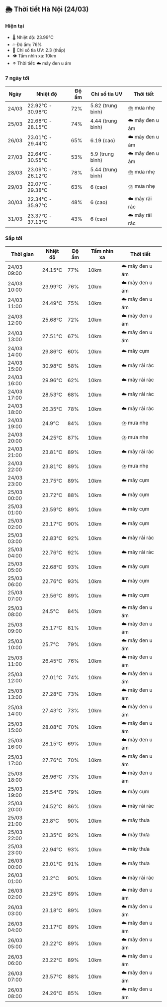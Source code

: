 ## 🌦️ Thời tiết Hà Nội (24/03)

### Hiện tại

- 🌡️ Nhiệt độ: 23.99℃
- 💦 Độ ẩm: 76%
- 🌟 Chỉ số tia UV: 2.3 (thấp)
- 👁️ Tầm nhìn xa: 10km
- ☂️ Thời tiết: ☁️ mây đen u ám

### 7 ngày tới

| Ngày | Nhiệt độ | Độ ẩm | Chỉ số tia UV | Thời tiết |
| --- | --- | --- | --- | --- |
| 24/03 | 22.92℃ - 30.98℃ | 72% | 5.82 (trung bình) | ⛈️ mưa nhẹ |
| 25/03 | 22.68℃ - 28.15℃ | 74% | 4.44 (trung bình) | ☁️ mây đen u ám |
| 26/03 | 23.01℃ - 29.44℃ | 65% | 6.19 (cao) | ☁️ mây đen u ám |
| 27/03 | 22.64℃ - 30.55℃ | 53% | 5.9 (trung bình) | ☁️ mây đen u ám |
| 28/03 | 23.09℃ - 26.12℃ | 78% | 5.44 (trung bình) | ⛈️ mưa nhẹ |
| 29/03 | 22.07℃ - 29.38℃ | 63% | 6 (cao) | ⛈️ mưa nhẹ |
| 30/03 | 22.34℃ - 35.97℃ | 48% | 6 (cao) | ☁️ mây rải rác |
| 31/03 | 23.37℃ - 37.13℃ | 43% | 6 (cao) | ☁️ mây rải rác |

### Sắp tới

| Thời gian | Nhiệt độ | Độ ẩm | Tầm nhìn xa | Thời tiết |
| --- | --- | --- | --- | --- |
| 24/03 09:00 | 24.15℃ | 77% | 10km | ☁️ mây đen u ám |
| 24/03 10:00 | 23.99℃ | 76% | 10km | ☁️ mây đen u ám |
| 24/03 11:00 | 24.49℃ | 75% | 10km | ☁️ mây đen u ám |
| 24/03 12:00 | 25.68℃ | 72% | 10km | ☁️ mây đen u ám |
| 24/03 13:00 | 27.51℃ | 67% | 10km | ☁️ mây đen u ám |
| 24/03 14:00 | 29.86℃ | 60% | 10km | ☁️ mây cụm |
| 24/03 15:00 | 30.98℃ | 58% | 10km | ☁️ mây rải rác |
| 24/03 16:00 | 29.96℃ | 62% | 10km | ☁️ mây rải rác |
| 24/03 17:00 | 28.53℃ | 68% | 10km | ☁️ mây rải rác |
| 24/03 18:00 | 26.35℃ | 78% | 10km | ☁️ mây rải rác |
| 24/03 19:00 | 24.9℃ | 84% | 10km | ⛈️ mưa nhẹ |
| 24/03 20:00 | 24.25℃ | 87% | 10km | ⛈️ mưa nhẹ |
| 24/03 21:00 | 23.81℃ | 89% | 10km | ☁️ mây rải rác |
| 24/03 22:00 | 23.81℃ | 89% | 10km | ⛈️ mưa nhẹ |
| 24/03 23:00 | 23.75℃ | 89% | 10km | ☁️ mây cụm |
| 25/03 00:00 | 23.72℃ | 88% | 10km | ☁️ mây cụm |
| 25/03 01:00 | 23.59℃ | 89% | 10km | ☁️ mây cụm |
| 25/03 02:00 | 23.17℃ | 90% | 10km | ☁️ mây cụm |
| 25/03 03:00 | 22.83℃ | 92% | 10km | ☁️ mây rải rác |
| 25/03 04:00 | 22.76℃ | 92% | 10km | ☁️ mây rải rác |
| 25/03 05:00 | 22.68℃ | 93% | 10km | ☁️ mây cụm |
| 25/03 06:00 | 22.76℃ | 93% | 10km | ☁️ mây cụm |
| 25/03 07:00 | 23.56℃ | 89% | 10km | ☁️ mây cụm |
| 25/03 08:00 | 24.5℃ | 84% | 10km | ☁️ mây đen u ám |
| 25/03 09:00 | 25.17℃ | 81% | 10km | ☁️ mây đen u ám |
| 25/03 10:00 | 25.7℃ | 79% | 10km | ☁️ mây đen u ám |
| 25/03 11:00 | 26.45℃ | 76% | 10km | ☁️ mây đen u ám |
| 25/03 12:00 | 27.01℃ | 74% | 10km | ☁️ mây đen u ám |
| 25/03 13:00 | 27.28℃ | 73% | 10km | ☁️ mây đen u ám |
| 25/03 14:00 | 27.43℃ | 73% | 10km | ☁️ mây đen u ám |
| 25/03 15:00 | 28.08℃ | 70% | 10km | ☁️ mây đen u ám |
| 25/03 16:00 | 28.15℃ | 69% | 10km | ☁️ mây đen u ám |
| 25/03 17:00 | 27.76℃ | 70% | 10km | ☁️ mây đen u ám |
| 25/03 18:00 | 26.96℃ | 73% | 10km | ☁️ mây đen u ám |
| 25/03 19:00 | 25.54℃ | 79% | 10km | ☁️ mây cụm |
| 25/03 20:00 | 24.52℃ | 86% | 10km | ☁️ mây rải rác |
| 25/03 21:00 | 23.8℃ | 90% | 10km | ☁️ mây thưa |
| 25/03 22:00 | 23.35℃ | 92% | 10km | ☁️ mây thưa |
| 25/03 23:00 | 22.94℃ | 93% | 10km | ☁️ mây thưa |
| 26/03 00:00 | 23.01℃ | 91% | 10km | ☁️ mây thưa |
| 26/03 01:00 | 23.2℃ | 90% | 10km | ☁️ mây rải rác |
| 26/03 02:00 | 23.25℃ | 89% | 10km | ☁️ mây đen u ám |
| 26/03 03:00 | 23.18℃ | 89% | 10km | ☁️ mây đen u ám |
| 26/03 04:00 | 23.17℃ | 89% | 10km | ☁️ mây đen u ám |
| 26/03 05:00 | 23.22℃ | 89% | 10km | ☁️ mây đen u ám |
| 26/03 06:00 | 23.22℃ | 89% | 10km | ☁️ mây đen u ám |
| 26/03 07:00 | 23.57℃ | 88% | 10km | ☁️ mây đen u ám |
| 26/03 08:00 | 24.26℃ | 85% | 10km | ☁️ mây đen u ám |
